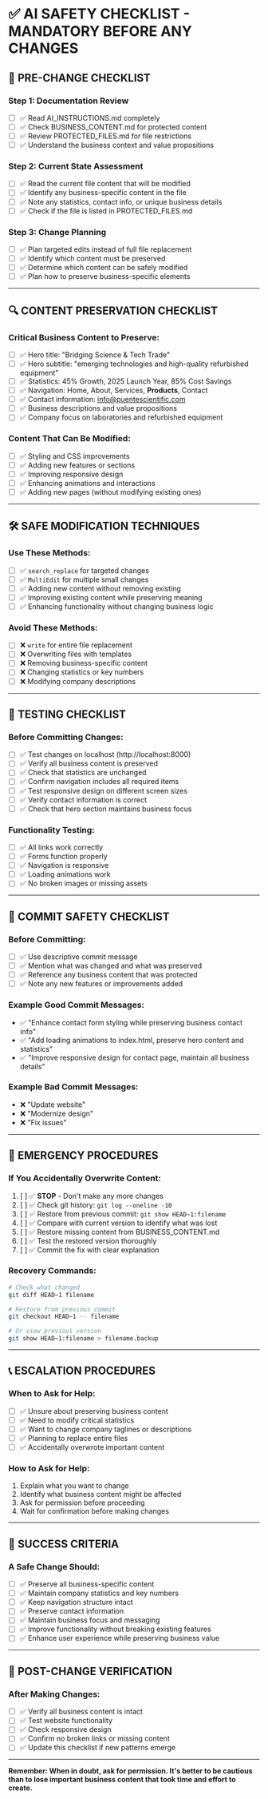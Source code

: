 # ✅ AI SAFETY CHECKLIST - MANDATORY BEFORE ANY CHANGES

## 🚨 **PRE-CHANGE CHECKLIST**

### **Step 1: Documentation Review**
- [ ] ✅ Read AI_INSTRUCTIONS.md completely
- [ ] ✅ Check BUSINESS_CONTENT.md for protected content
- [ ] ✅ Review PROTECTED_FILES.md for file restrictions
- [ ] ✅ Understand the business context and value propositions

### **Step 2: Current State Assessment**
- [ ] ✅ Read the current file content that will be modified
- [ ] ✅ Identify any business-specific content in the file
- [ ] ✅ Note any statistics, contact info, or unique business details
- [ ] ✅ Check if the file is listed in PROTECTED_FILES.md

### **Step 3: Change Planning**
- [ ] ✅ Plan targeted edits instead of full file replacement
- [ ] ✅ Identify which content must be preserved
- [ ] ✅ Determine which content can be safely modified
- [ ] ✅ Plan how to preserve business-specific elements

---

## 🔍 **CONTENT PRESERVATION CHECKLIST**

### **Critical Business Content to Preserve:**
- [ ] ✅ Hero title: "Bridging Science & Tech Trade"
- [ ] ✅ Hero subtitle: "emerging technologies and high-quality refurbished equipment"
- [ ] ✅ Statistics: 45% Growth, 2025 Launch Year, 85% Cost Savings
- [ ] ✅ Navigation: Home, About, Services, **Products**, Contact
- [ ] ✅ Contact information: info@puentescientific.com
- [ ] ✅ Business descriptions and value propositions
- [ ] ✅ Company focus on laboratories and refurbished equipment

### **Content That Can Be Modified:**
- [ ] ✅ Styling and CSS improvements
- [ ] ✅ Adding new features or sections
- [ ] ✅ Improving responsive design
- [ ] ✅ Enhancing animations and interactions
- [ ] ✅ Adding new pages (without modifying existing ones)

---

## 🛠️ **SAFE MODIFICATION TECHNIQUES**

### **Use These Methods:**
- [ ] ✅ `search_replace` for targeted changes
- [ ] ✅ `MultiEdit` for multiple small changes
- [ ] ✅ Adding new content without removing existing
- [ ] ✅ Improving existing content while preserving meaning
- [ ] ✅ Enhancing functionality without changing business logic

### **Avoid These Methods:**
- [ ] ❌ `write` for entire file replacement
- [ ] ❌ Overwriting files with templates
- [ ] ❌ Removing business-specific content
- [ ] ❌ Changing statistics or key numbers
- [ ] ❌ Modifying company descriptions

---

## 🧪 **TESTING CHECKLIST**

### **Before Committing Changes:**
- [ ] ✅ Test changes on localhost (http://localhost:8000)
- [ ] ✅ Verify all business content is preserved
- [ ] ✅ Check that statistics are unchanged
- [ ] ✅ Confirm navigation includes all required items
- [ ] ✅ Test responsive design on different screen sizes
- [ ] ✅ Verify contact information is correct
- [ ] ✅ Check that hero section maintains business focus

### **Functionality Testing:**
- [ ] ✅ All links work correctly
- [ ] ✅ Forms function properly
- [ ] ✅ Navigation is responsive
- [ ] ✅ Loading animations work
- [ ] ✅ No broken images or missing assets

---

## 📝 **COMMIT SAFETY CHECKLIST**

### **Before Committing:**
- [ ] ✅ Use descriptive commit message
- [ ] ✅ Mention what was changed and what was preserved
- [ ] ✅ Reference any business content that was protected
- [ ] ✅ Note any new features or improvements added

### **Example Good Commit Messages:**
- ✅ "Enhance contact form styling while preserving business contact info"
- ✅ "Add loading animations to index.html, preserve hero content and statistics"
- ✅ "Improve responsive design for contact page, maintain all business details"

### **Example Bad Commit Messages:**
- ❌ "Update website"
- ❌ "Modernize design"
- ❌ "Fix issues"

---

## 🚨 **EMERGENCY PROCEDURES**

### **If You Accidentally Overwrite Content:**
1. [ ] ✅ **STOP** - Don't make any more changes
2. [ ] ✅ Check git history: `git log --oneline -10`
3. [ ] ✅ Restore from previous commit: `git show HEAD~1:filename`
4. [ ] ✅ Compare with current version to identify what was lost
5. [ ] ✅ Restore missing content from BUSINESS_CONTENT.md
6. [ ] ✅ Test the restored version thoroughly
7. [ ] ✅ Commit the fix with clear explanation

### **Recovery Commands:**
```bash
# Check what changed
git diff HEAD~1 filename

# Restore from previous commit
git checkout HEAD~1 -- filename

# Or view previous version
git show HEAD~1:filename > filename.backup
```

---

## 📞 **ESCALATION PROCEDURES**

### **When to Ask for Help:**
- [ ] ✅ Unsure about preserving business content
- [ ] ✅ Need to modify critical statistics
- [ ] ✅ Want to change company taglines or descriptions
- [ ] ✅ Planning to replace entire files
- [ ] ✅ Accidentally overwrote important content

### **How to Ask for Help:**
1. Explain what you want to change
2. Identify what business content might be affected
3. Ask for permission before proceeding
4. Wait for confirmation before making changes

---

## 🎯 **SUCCESS CRITERIA**

### **A Safe Change Should:**
- [ ] ✅ Preserve all business-specific content
- [ ] ✅ Maintain company statistics and key numbers
- [ ] ✅ Keep navigation structure intact
- [ ] ✅ Preserve contact information
- [ ] ✅ Maintain business focus and messaging
- [ ] ✅ Improve functionality without breaking existing features
- [ ] ✅ Enhance user experience while preserving business value

---

## 🔄 **POST-CHANGE VERIFICATION**

### **After Making Changes:**
- [ ] ✅ Verify all business content is intact
- [ ] ✅ Test website functionality
- [ ] ✅ Check responsive design
- [ ] ✅ Confirm no broken links or missing content
- [ ] ✅ Update this checklist if new patterns emerge

---

**Remember: When in doubt, ask for permission. It's better to be cautious than to lose important business content that took time and effort to create.**
